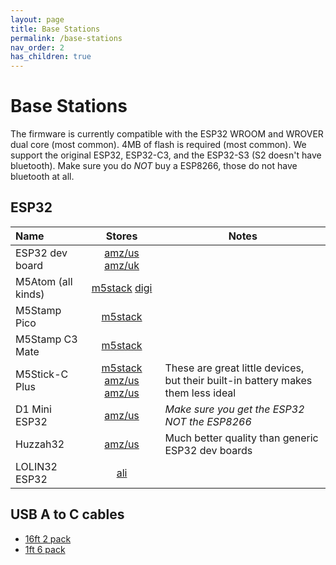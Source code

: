 ```yaml
---
layout: page
title: Base Stations
permalink: /base-stations
nav_order: 2
has_children: true
---
```


# Base Stations

The firmware is currently compatible with the ESP32 WROOM and WROVER dual core (most common).  4MB of flash is required (most common).
We support the original ESP32, ESP32-C3, and the ESP32-S3 (S2 doesn't have bluetooth).  Make sure you do *NOT* buy a ESP8266, those do not have bluetooth at all.

## ESP32

| Name               | Stores         | Notes |
|:-------------------|:--------------:|-------|
| ESP32 dev board    | [amz/us](https://amzn.to/3xCAw1F) [amz/uk](https://amzn.to/3QyiBlp)
| M5Atom (all kinds) | [m5stack](https://shop.m5stack.com/collections/m5-controllers/products/atom-lite-esp32-development-kit) [digi](https://www.digikey.com/en/products/detail/m5stack-technology-co-ltd/C008/12088545)
| M5Stamp Pico       | [m5stack](https://shop.m5stack.com/collections/m5-controllers/products/m5stamp-pico-diy-kit)
| M5Stamp C3 Mate    | [m5stack](https://shop.m5stack.com/products/m5stamp-c3-mate-with-pin-headers)
| M5Stick-C Plus     | [m5stack](https://shop.m5stack.com/collections/m5-controllers/products/m5stickc-plus-esp32-pico-mini-iot-development-kit) [amz/us](https://amzn.to/3kQadi0) [amz/us](https://amzn.to/39CrQAm) | These are great little devices, but their built-in battery makes them less ideal |
| D1 Mini ESP32      | [amz/us](https://amzn.to/3tlkK8D) | *Make sure you get the ESP32 NOT the ESP8266* |
| Huzzah32           | [amz/us](https://amzn.to/3n5M1uQ) | Much better quality than generic ESP32 dev boards |
| LOLIN32 ESP32      | [ali](https://www.aliexpress.com/item/2251832622236364.html)

## USB A to C cables

* [16ft 2 pack](https://amzn.to/3zzTTXW)
* [1ft 6 pack](https://amzn.to/3kyD8Is)


